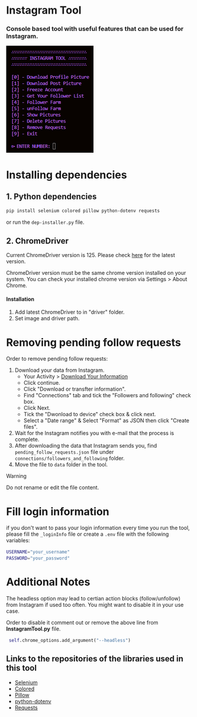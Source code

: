 # Instagram Tool

### Console based tool with useful features that can be used for Instagram.

![console look](./assets/preview.png)

# Installing dependencies

## 1. Python dependencies

```bash
pip install selenium colored pillow python-dotenv requests
```

or run the `dep-installer.py` file.

## 2. ChromeDriver

Current ChromeDriver version is 125. Please check [here](https://googlechromelabs.github.io/chrome-for-testing/) for the latest version.

ChromeDriver version must be the same chrome version installed on your system. You can check your installed chrome version via Settings > About Chrome.

#### Installation

1. Add latest ChromeDriver to in "driver" folder.
2. Set image and driver path.

# Removing pending follow requests

Order to remove pending follow requests:

1. Download your data from Instagram.
   - Your Activity > [Download Your Information](https://www.instagram.com/download/request)
   - Click continue.
   - Click "Download or transfter information".
   - Find "Connections" tab and tick the "Followers and following" check box.
   - Click Next.
   - Tick the "Dwonload to device" check box & click next.
   - Select a "Date range" & Select "Format" as JSON then click "Create files".
2. Wait for the Instagram notifies you with e-mail that the process is complete.
3. After downloading the data that Instagram sends you, find `pending_follow_requests.json` file under `connections/followers_and_following` folder.
4. Move the file to `data` folder in the tool.

> [!WARNING]
> Do not rename or edit the file content.

# Fill login information

if you don't want to pass your login information every time you run the tool, please fill the `_loginInfo` file or create a `.env` file with the following variables:

```bash
USERNAME="your_username"
PASSWORD="your_password"
```

# Additional Notes

The headless option may lead to certian action blocks (follow/unfollow) from Instagram if used too often. You might want to disable it in your use case.

Order to disable it comment out or remove the above line from **InstagramTool.py** file.

```py
 self.chrome_options.add_argument("--headless")
```

## Links to the repositories of the libraries used in this tool

- [Selenium](https://github.com/SeleniumHQ/Selenium)
- [Colored](https://gitlab.com/dslackw/colored)
- [Pillow](https://github.com/python-pillow/Pillow)
- [python-dotenv](https://github.com/theskumar/python-dotenv)
- [Requests](https://github.com/psf/requests)
